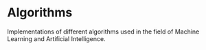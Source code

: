 # Algorithms
Implementations of different algorithms used in the field of Machine Learning and Artificial Intelligence.
